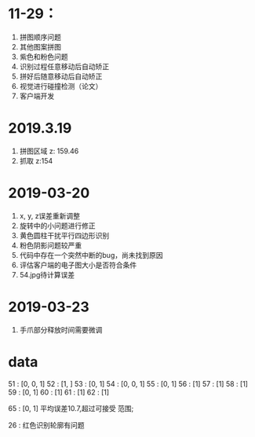 # 11-29：
1. 拼图顺序问题
2. 其他图案拼图
3. 紫色和粉色问题
4. 识别过程任意移动后自动矫正
5. 拼好后随意移动后自动矫正
6. 视觉进行碰撞检测（论文）
7. 客户端开发

# 2019.3.19
1. 拼图区域 z: 159.46
2. 抓取 z:154

# 2019-03-20
1. x, y, z误差重新调整
2. 旋转中的小问题进行修正
3. 黄色圆柱干扰平行四边形识别
4. 粉色阴影问题较严重
5. 代码中存在一个突然中断的bug，尚未找到原因
6. 评估客户端的电子图大小是否符合条件
7. 54.jpg待计算误差

# 2019-03-23
1. 手爪部分释放时间需要微调





# data

51 : [0, 0, 1]
52 : [1, ]
53 : [0, 1]
54 : [0, 0, 1]
55 : [0, 1]
56 : [1]
57 : [1]
58 : [1]
59 : [0, 1]
60 : [1]
61 : [1]
62 : [1]

65 : [0, 1]  平均误差10.7,超过可接受 范围; 

26 : 红色识别轮廓有问题



